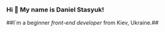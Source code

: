 ### Hi 👋 My name is **Daniel Stasyuk**!

 ##I`m a beginner *front-end developer* from Kiev, Ukraine.##

